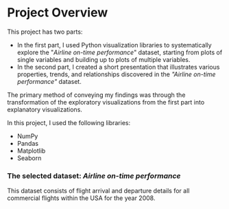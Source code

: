 # Project Overview

This project has two parts:
 - In the first part, I used Python visualization libraries to systematically explore the  "_Airline on-time performance_" dataset, starting from plots of single variables and building up to plots of multiple variables.
 - In the second part, I created a short presentation that illustrates various properties, trends, and relationships discovered in the _"Airline on-time performance"_  dataset.
 
The primary method of conveying my findings was through the transformation of the exploratory visualizations from the first part into explanatory visualizations.

In this project, I used the following libraries:
 - NumPy
 - Pandas
 - Matplotlib
 - Seaborn
 
 ### The selected dataset: _Airline on-time performance_

This dataset consists of flight arrival and departure details for all commercial flights within the USA for the year 2008.
